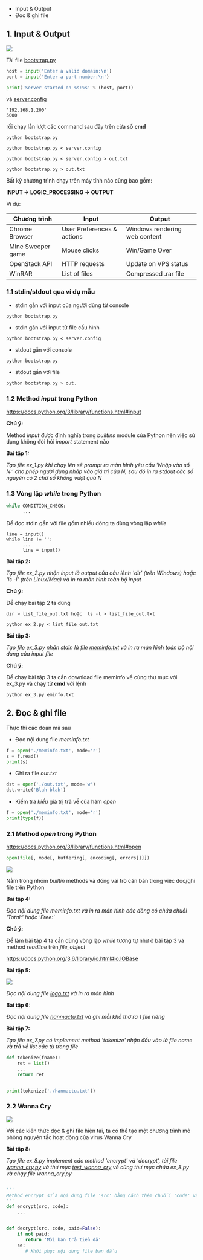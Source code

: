 * Input & Output
* Đọc & ghi file

## 1. Input & Output

![](https://raw.githubusercontent.com/mto/python-course/master/Session2/material/meat_grinder.jpg)

Tải file [bootstrap.py](https://raw.githubusercontent.com/mto/python-course/master/Session2/bootstrap.py)

```python
host = input('Enter a valid domain:\n')
port = input('Enter a port number:\n')

print('Server started on %s:%s' % (host, port))
```

và [server.config](https://rawgithubusercontent.com/mto/python-course/master/Session2/server.config)

```config
'192.168.1.200'
5000
```

rồi chạy lần lượt các command sau đây trên cửa sổ **cmd**


```shell
python bootstrap.py

python bootstrap.py < server.config

python bootstrap.py < server.config > out.txt

python bootstrap.py > out.txt
```

Bất kỳ chương trình chạy trên máy tính nào cũng bao gồm:

**INPUT -> LOGIC_PROCESSING -> OUTPUT**

Ví dụ:

| Chương trình | Input | Output |
|---|---|---|
|Chrome Browser |User Preferences & actions | Windows rendering web content|
|Mine Sweeper game| Mouse clicks | Win/Game Over|
|OpenStack API| HTTP requests| Update on VPS status|
|WinRAR| List of files| Compressed .rar file|

### 1.1 stdin/stdout qua ví dụ mẫu

* stdin gắn với input của người dùng từ console
```shell
python bootstrap.py
```

* stdin gắn với input từ file cấu hình
```
python bootstrap.py < server.config
```

* stdout gắn với console
```
python bootstrap.py
```

* stdout gắn với file
```python
python bootstrap.py > out.
```

### 1.2 Method *input* trong Python

https://docs.python.org/3/library/functions.html#input

__Chú ý:__

Method *input* được định nghĩa trong *builtins* module của Python nên việc sử dụng không đòi hỏi *import* statement nào

__**Bài tập 1:**__

*Tạo file ex_1.py khi chạy lên sẽ prompt ra màn hình yêu cầu 'Nhập vào số N:' cho phép người dùng nhập vào giá trị của N, sau đó in ra stdout các số nguyên có 2 chữ số không vượt quá N*

### 1.3 Vòng lặp *while* trong Python

```python
while CONDITION_CHECK:
      ...
```

Để đọc stdin gắn với file gồm nhiều dòng ta dùng vòng lặp *while*

```
line = input()
while line != '':
      ...
      line = input()
```


__**Bài tập 2:**__

*Tạo file ex_2.py nhận input là output của câu lệnh 'dir' (trên Windows) hoặc 'ls -l' (trên Linux/Mac) và in ra màn hình toàn bộ input*

__Chú ý:__

Để chạy bài tập 2 ta dùng

```shell
dir > list_file_out.txt hoặc  ls -l > list_file_out.txt

python ex_2.py < list_file_out.txt
```

__**Bài tập 3:**__

*Tạo file ex_3.py nhận stdin là file [meminfo.txt](https://raw.githubusercontent.com/mto/python-course/master/Session2/meminfo.txt) và in ra màn hình toàn bộ nội dung của input file*

__Chú ý:__

Để chạy bài tập 3 ta cần download file meminfo về cùng thư mục với ex_3.py và chạy từ **cmd** với lệnh

```shell
python ex_3.py eminfo.txt
```

## 2. Đọc & ghi file

Thực thi các đoạn mã sau

* Đọc nội dung file *meminfo.txt*
```python
f = open('./meminfo.txt', mode='r')
s = f.read()
print(s)
```

* Ghi ra file *out.txt*
```python
dst = open('./out.txt', mode='w')
dst.write('Blah blah')
```

* Kiểm tra *kiểu* giá trị trả về của hàm *open*

```python
f = open('./meminfo.txt', mode='r')
print(type(f))
```

### 2.1 Method *open* trong Python

https://docs.python.org/3/library/functions.html#open

```python
open(file[, mode[, buffering[, encoding[, errors]]]])
```

![](https://raw.githubusercontent.com/mto/python-course/master/Session2/material/builtin_methods.png)


Nằm trong nhóm *builtin* methods và đóng vai trò căn bản trong việc đọc/ghi file trên Python

__**Bài tập 4:**__

*Đọc nội dung file meminfo.txt và in ra màn hình các dòng có chứa chuỗi 'Total:' hoặc 'Free:'*

__Chú ý:__

Để làm bài tập 4 ta cần dùng vòng lặp *while* tương tự như ở bài tập 3 và method *readline* trên *file_object*

https://docs.python.org/3.6/library/io.html#io.IOBase


__**Bài tập 5:**__

![](https://raw.githubusercontent.com/mto/python-course/master/Session2/material/sm_admin_logo.png)

*Đọc nội dung file [logo.txt](https://raw.githubusercontent.com/mto/python-course/master/Session2/logo.txt) và in ra màn hình*

__**Bài tập 6:**__

*Đọc nội dung file [hanmactu.txt](https://raw.githubusercontent.com/mto/python-course/master/Session2/hanmactu.txt) và ghi mỗi khổ thơ ra 1 file riêng*


__**Bài tập 7:**__

*Tạo file ex_7.py có implement method 'tokenize' nhận đầu vào là file name và trả về list các từ trong file*

```python
def tokenize(fname):
    ret = list()
    ...
    return ret


print(tokenize('./hanmactu.txt'))
```

### 2.2 Wanna Cry

![](https://raw.githubusercontent.com/mto/python-course/master/Session2/material/wanna_cry.jpg)

Với các kiến thức đọc & ghi file hiện tại, ta có thể tạo một chương trình mô phỏng nguyên tắc hoạt động của virus Wanna Cry

__**Bài tập 8:**__

*Tạo file ex_8.py implement các method 'encrypt' và 'decrypt', tải file [wanna_cry.py](https://raw.githubusercontent.com/mto/python-course/master/Session2/wanna_cry.py) và thư mục [test_wanna_cry]() về cùng thư mục chứa ex_8.py và chạy file wanna_cry.py*


```python

'''
Method encrypt sửa nội dung file 'src' bằng cách thêm chuỗi 'code' vào đầu mỗi dòng
'''
def encrypt(src, code):
    ...


def decrypt(src, code, paid=False):
    if not paid:
       return 'Mời bạn trả tiền đã'
    se:
       # Khôi phục nội dung file ban đầu
```